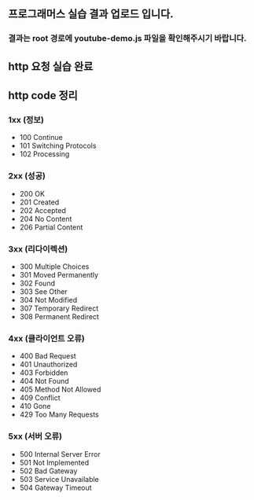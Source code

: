 ## 프로그래머스 실습 결과 업로드 입니다. 

### 결과는 root 경로에 youtube-demo.js 파일을 확인해주시기 바랍니다.

## http 요청 실습 완료

## http code 정리

### 1xx (정보)
- 100 Continue
- 101 Switching Protocols
- 102 Processing

### 2xx (성공)
- 200 OK
- 201 Created
- 202 Accepted
- 204 No Content
- 206 Partial Content

### 3xx (리다이렉션)
- 300 Multiple Choices
- 301 Moved Permanently
- 302 Found
- 303 See Other
- 304 Not Modified
- 307 Temporary Redirect
- 308 Permanent Redirect

### 4xx (클라이언트 오류)
- 400 Bad Request
- 401 Unauthorized
- 403 Forbidden
- 404 Not Found
- 405 Method Not Allowed
- 409 Conflict
- 410 Gone
- 429 Too Many Requests

### 5xx (서버 오류)
- 500 Internal Server Error
- 501 Not Implemented
- 502 Bad Gateway
- 503 Service Unavailable
- 504 Gateway Timeout